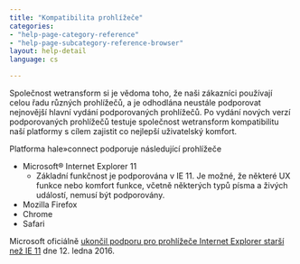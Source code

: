 ```yaml
---
title: "Kompatibilita prohlížeče"
categories:
- "help-page-category-reference"
- "help-page-subcategory-reference-browser"
layout: help-detail
language: cs

---
```


Společnost wetransform si je vědoma toho, že naši zákazníci používají celou řadu různých prohlížečů, a je odhodlána neustále podporovat nejnovější hlavní vydání podporovaných prohlížečů. Po vydání nových verzí podporovaných prohlížečů testuje společnost wetransform kompatibilitu naší platformy s cílem zajistit co nejlepší uživatelský komfort.

Platforma hale»connect podporuje následující prohlížeče

* Microsoft® Internet Explorer 11
  * Základní funkčnost je podporována v IE 11. Je možné, že některé UX funkce nebo komfort funkce, včetně některých typů písma a živých událostí, nemusí být podporovány.
* Mozilla Firefox
* Chrome
* Safari

Microsoft oficiálně [ukončil podporu pro prohlížeče Internet Explorer starší než IE 11](https://www.microsoft.com/en-us/WindowsForBusiness/End-of-IE-support?tduid=%28c2ab55118101c3ccf4c28402a4d9d5f3%29%28256380%29%282459594%29%28TnL5HPStwNw-NKNHHX4WQDJzama3_sGH8w%29%28) dne 12. ledna 2016.
